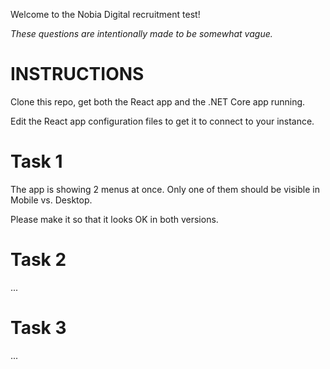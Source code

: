 Welcome to the Nobia Digital recruitment test!

*These questions are intentionally made to be somewhat vague.*

# INSTRUCTIONS

Clone this repo, get both the React app and the .NET Core app running.

Edit the React app configuration files to get it to connect to your instance.

# Task 1

The app is showing 2 menus at once. Only one of them should be visible in Mobile vs. Desktop.

Please make it so that it looks OK in both versions.

# Task 2

...

# Task 3

...
